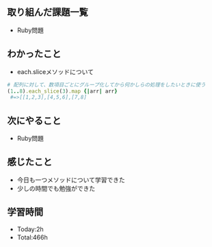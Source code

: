 ## 取り組んだ課題一覧
- Ruby問題

## わかったこと
- each.sliceメソッドについて
```ruby
# 配列に対して、数項目ごとにグループ化してから何かしらの処理をしたいときに使う
(1..8).each_slice(3).map {|arr| arr}
 #=>[[1,2,3],[4,5,6],[7,8]
```

## 次にやること
- Ruby問題

## 感じたこと
- 今日も一つメソッドについて学習できた
- 少しの時間でも勉強ができた
  
## 学習時間
- Today:2h
- Total:466h　
 
